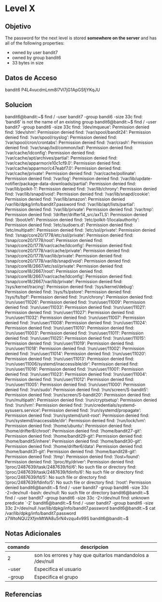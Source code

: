 # Level X
## Objetivo
The password for the next level is stored **somewhere on the server** and has all of the following properties:
-   owned by user bandit7
-   owned by group bandit6
-   33 bytes in size
## Datos de Acceso
bandit6
P4L4vucdmLnm8I7Vl7jG1ApGSfjYKqJU
## Solucion
bandit6@bandit:~$ find / -user bandit7 -group bandi6 -size 33c
find: ‘bandi6’ is not the name of an existing group
bandit6@bandit:~$ find / -user bandit7 -group bandit6 -size 33c
find: ‘/dev/mqueue’: Permission denied
find: ‘/dev/shm’: Permission denied
find: ‘/var/spool/bandit24’: Permission denied
find: ‘/var/spool/rsyslog’: Permission denied
find: ‘/var/spool/cron/crontabs’: Permission denied
find: ‘/var/crash’: Permission denied
find: ‘/var/snap/lxd/common/lxd’: Permission denied
find: ‘/var/cache/ldconfig’: Permission denied
find: ‘/var/cache/apt/archives/partial’: Permission denied
find: ‘/var/cache/apparmor/e10c1cf9.0’: Permission denied
find: ‘/var/cache/apparmor/c47eabf7.0’: Permission denied
find: ‘/var/cache/private’: Permission denied
find: ‘/var/cache/pollinate’: Permission denied
find: ‘/var/log’: Permission denied
find: ‘/var/lib/update-notifier/package-data-downloads/partial’: Permission denied
find: ‘/var/lib/polkit-1’: Permission denied
find: ‘/var/lib/chrony’: Permission denied
find: ‘/var/lib/snapd/void’: Permission denied
find: ‘/var/lib/snapd/cookie’: Permission denied
find: ‘/var/lib/amazon’: Permission denied
/var/lib/dpkg/info/bandit7.password
find: ‘/var/lib/apt/lists/partial’: Permission denied
find: ‘/var/lib/private’: Permission denied
find: ‘/var/tmp’: Permission denied
find: ‘/drifter/drifter14_src/axTLS’: Permission denied
find: ‘/boot/efi’: Permission denied
find: ‘/etc/polkit-1/localauthority’: Permission denied
find: ‘/etc/sudoers.d’: Permission denied
find: ‘/etc/multipath’: Permission denied
find: ‘/etc/ssl/private’: Permission denied
find: ‘/snap/core20/1778/etc/ssl/private’: Permission denied
find: ‘/snap/core20/1778/root’: Permission denied
find: ‘/snap/core20/1778/var/cache/ldconfig’: Permission denied
find: ‘/snap/core20/1778/var/cache/private’: Permission denied
find: ‘/snap/core20/1778/var/lib/private’: Permission denied
find: ‘/snap/core20/1778/var/lib/snapd/void’: Permission denied
find: ‘/snap/core18/2667/etc/ssl/private’: Permission denied
find: ‘/snap/core18/2667/root’: Permission denied
find: ‘/snap/core18/2667/var/cache/ldconfig’: Permission denied
find: ‘/snap/core18/2667/var/lib/private’: Permission denied
find: ‘/sys/kernel/tracing’: Permission denied
find: ‘/sys/kernel/debug’: Permission denied
find: ‘/sys/fs/pstore’: Permission denied
find: ‘/sys/fs/bpf’: Permission denied
find: ‘/run/chrony’: Permission denied
find: ‘/run/user/11026’: Permission denied
find: ‘/run/user/11009’: Permission denied
find: ‘/run/user/11033’: Permission denied
find: ‘/run/user/11021’: Permission denied
find: ‘/run/user/11027’: Permission denied
find: ‘/run/user/11032’: Permission denied
find: ‘/run/user/11007’: Permission denied
find: ‘/run/user/11008’: Permission denied
find: ‘/run/user/11024’: Permission denied
find: ‘/run/user/11010’: Permission denied
find: ‘/run/user/11003’: Permission denied
find: ‘/run/user/11011’: Permission denied
find: ‘/run/user/11025’: Permission denied
find: ‘/run/user/11015’: Permission denied
find: ‘/run/user/11019’: Permission denied
find: ‘/run/user/11018’: Permission denied
find: ‘/run/user/11002’: Permission denied
find: ‘/run/user/11014’: Permission denied
find: ‘/run/user/11020’: Permission denied
find: ‘/run/user/11013’: Permission denied
find: ‘/run/user/11006/systemd/inaccessible/dir’: Permission denied
find: ‘/run/user/11016’: Permission denied
find: ‘/run/user/11001’: Permission denied
find: ‘/run/user/11023’: Permission denied
find: ‘/run/user/11004’: Permission denied
find: ‘/run/user/11012’: Permission denied
find: ‘/run/user/11005’: Permission denied
find: ‘/run/user/11000’: Permission denied
find: ‘/run/sudo’: Permission denied
find: ‘/run/screen/S-bandit5’: Permission denied
find: ‘/run/screen/S-bandit20’: Permission denied
find: ‘/run/multipath’: Permission denied
find: ‘/run/cryptsetup’: Permission denied
find: ‘/run/lvm’: Permission denied
find: ‘/run/credentials/systemd-sysusers.service’: Permission denied
find: ‘/run/systemd/propagate’: Permission denied
find: ‘/run/systemd/unit-root’: Permission denied
find: ‘/run/systemd/inaccessible/dir’: Permission denied
find: ‘/run/lock/lvm’: Permission denied
find: ‘/home/ubuntu’: Permission denied
find: ‘/home/drifter8/chroot’: Permission denied
find: ‘/home/bandit27-git’: Permission denied
find: ‘/home/bandit29-git’: Permission denied
find: ‘/home/bandit5/inhere’: Permission denied
find: ‘/home/bandit30-git’: Permission denied
find: ‘/home/drifter6/data’: Permission denied
find: ‘/home/bandit31-git’: Permission denied
find: ‘/home/bandit28-git’: Permission denied
find: ‘/tmp’: Permission denied
find: ‘/lost+found’: Permission denied
find: ‘/proc/tty/driver’: Permission denied
find: ‘/proc/2487639/task/2487639/fd/6’: No such file or directory
find: ‘/proc/2487639/task/2487639/fdinfo/6’: No such file or directory
find: ‘/proc/2487639/fd/5’: No such file or directory
find: ‘/proc/2487639/fdinfo/5’: No such file or directory
find: ‘/root’: Permission denied
bandit6@bandit:~$ find / -user bandit7 -group bandit6 -size 33c -2>dev/null
-bash: dev/null: No such file or directory
bandit6@bandit:~$ find / -user bandit7 -group bandit6 -size 33c -2>/dev/null
find: unknown predicate `-2'
bandit6@bandit:~$ find / -user bandit7 -group bandit6 -size 33c 2>/dev/null
/var/lib/dpkg/info/bandit7.password
bandit6@bandit:~$ cat /var/lib/dpkg/info/bandit7.password
z7WtoNQU2XfjmMtWA8u5rN4vzqu4v99S
bandit6@bandit:~$
## Notas Adicionales
|comando|descripcion|
|-------|-----------|
|2|son los errores y hay que quitarlos mandandolos a /dev/null|
|-user|Especifica el usuario|
|-group|Especifica el grupo|
## Referencias